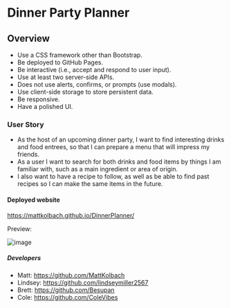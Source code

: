 # Dinner Party Planner

## Overview
- Use a CSS framework other than Bootstrap.
- Be deployed to GitHub Pages.
- Be interactive (i.e., accept and respond to user input).
- Use at least two server-side APIs.
- Does not use alerts, confirms, or prompts (use modals).
- Use client-side storage to store persistent data.
- Be responsive.
- Have a polished UI.

### User Story
- As the host of an upcoming dinner party, I want to find interesting drinks and food entrees, so that I can prepare a menu that will impress my friends.
- As a user I want to search for both drinks and food items by things I am familiar with, such as a main ingredient or area of origin.
- I also want to have a recipe to follow, as well as be able to find past recipes so I can make the same items in the future.

#### Deployed website

https://mattkolbach.github.io/DinnerPlanner/

Preview:

![image](https://user-images.githubusercontent.com/94270439/150639003-c2c7f852-a16a-41e2-97fe-ab98311813ab.png)

##### Developers
- Matt: https://github.com/MattKolbach
- Lindsey: https://github.com/lindseymiller2567
- Brett: https://github.com/Besupan
- Cole: https://github.com/ColeVibes
